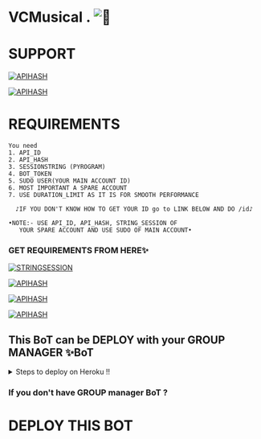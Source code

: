 # VCMusical . ![🎼](https://telegra.ph/file/ee4875a6eac21f24be3e2.jpg)


# SUPPORT 
</p><p align="centre"><a href="https://t.me/Psycho_Bots"> <img src="https://img.shields.io/badge/telegram-SUPPORT_Channel-red?style=for-the-badge&logo=telegram" alt="APIHASH" /></a>  
  
</p><p align="centre"><a href="https://t.me/PsychoBots_chat"> <img src="https://img.shields.io/badge/telegram-SUPPORT_CHAT-blue?style=for-the-badge&logo=telegram" alt="APIHASH" /></a>  
  
# REQUIREMENTS 
  
  ```
  You need 
  1. API_ID 
  2. API_HASH
  3. SESSIONSTRING (PYROGRAM)
  4. BOT_TOKEN
  5. SUDO USER(YOUR MAIN ACCOUNT ID)
  6. MOST IMPORTANT A SPARE ACCOUNT 
  7. USE DURATION_LIMIT AS IT IS FOR SMOOTH PERFORMANCE 
  
    ♪IF YOU DON'T KNOW HOW TO GET YOUR ID go to LINK BELOW AND DO /id♪
  
  •NOTE:- USE API_ID, API_HASH, STRING_SESSION OF 
     YOUR SPARE ACCOUNT AND USE SUDO OF MAIN ACCOUNT•
 ```
### GET REQUIREMENTS FROM HERE✨
 </p><p align="centre"><a href="https://t.me/pyrosessiongen_bot"> <img src="https://img.shields.io/badge/Pyrogram-STRING_SESSION-yellow?style=for-the-badge&logo=telegram" alt="STRINGSESSION" /></a>  
  
  </p><p align="centre"><a href="my.telegram.org"> <img src="https://img.shields.io/badge/Telegram-API_HASH_API_ID-blue?style=for-the-badge&logo=telegram" alt="APIHASH" /></a>  
  
  </p><p align="centre"><a href="https://t.me/BotFather"> <img src="https://img.shields.io/badge/Telegram-BOT_TOKEN-red?style=for-the-badge&logo=telegram" alt="APIHASH" /></a>  
  
  </p><p align="centre"><a href="https://t.me/lovishmanager_bot"> <img src="https://img.shields.io/badge/Telegram-YOUR_ID-brown?style=for-the-badge&logo=telegram" alt="APIHASH" /></a>  
  
## This BoT can be DEPLOY with your GROUP MANAGER ✨BoT 
<details>

  <summary>Steps to deploy on Heroku !! </summary>

```

ENTER YOUR GROUP MANAGER BOT TOKEN AND GROUP MANAGER BOT NAME TO USE ALL FEATURES. IF 

you will get any problem CONTACT to SUPPORT

```

  <p align="left"><a href="https://heroku.com/deploy?template=https://github.com/PsychoBots/VCMusical"> <img src="https://img.shields.io/badge/Deploy%20to%20Heroku%20-black?style=for-the-badge&logo=heroku" width="220" height="38.45"/></a></p>

  

</details>  


### If you don't have GROUP manager BoT ?
 # DEPLOY THIS BOT 
